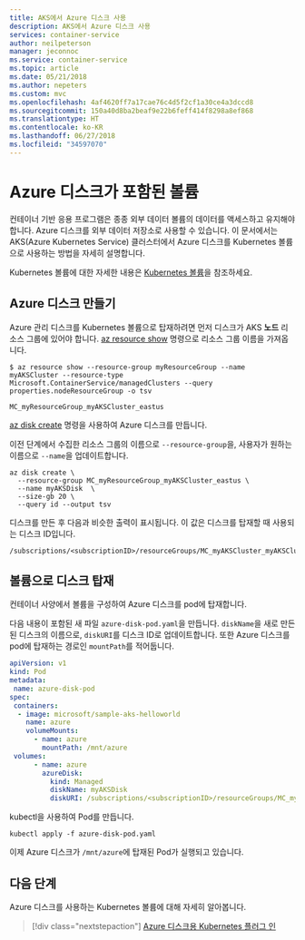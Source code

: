 ```yaml
---
title: AKS에서 Azure 디스크 사용
description: AKS에서 Azure 디스크 사용
services: container-service
author: neilpeterson
manager: jeconnoc
ms.service: container-service
ms.topic: article
ms.date: 05/21/2018
ms.author: nepeters
ms.custom: mvc
ms.openlocfilehash: 4af4620ff7a17cae76c4d5f2cf1a30ce4a3dccd8
ms.sourcegitcommit: 150a40d8ba2beaf9e22b6feff414f8298a8ef868
ms.translationtype: HT
ms.contentlocale: ko-KR
ms.lasthandoff: 06/27/2018
ms.locfileid: "34597070"
---
```

# <a name="volumes-with-azure-disks"></a>Azure 디스크가 포함된 볼륨

컨테이너 기반 응용 프로그램은 종종 외부 데이터 볼륨의 데이터를 액세스하고 유지해야 합니다. Azure 디스크를 외부 데이터 저장소로 사용할 수 있습니다. 이 문서에서는 AKS(Azure Kubernetes Service) 클러스터에서 Azure 디스크를 Kubernetes 볼륨으로 사용하는 방법을 자세히 설명합니다.

Kubernetes 볼륨에 대한 자세한 내용은 [Kubernetes 볼륨][kubernetes-volumes]을 참조하세요.

## <a name="create-an-azure-disk"></a>Azure 디스크 만들기

Azure 관리 디스크를 Kubernetes 볼륨으로 탑재하려면 먼저 디스크가 AKS **노드** 리소스 그룹에 있어야 합니다. [az resource show][az-resource-show] 명령으로 리소스 그룹 이름을 가져옵니다.

```azurecli-interactive
$ az resource show --resource-group myResourceGroup --name myAKSCluster --resource-type Microsoft.ContainerService/managedClusters --query properties.nodeResourceGroup -o tsv

MC_myResourceGroup_myAKSCluster_eastus
```

[az disk create][az-disk-create] 명령을 사용하여 Azure 디스크를 만듭니다.

이전 단계에서 수집한 리소스 그룹의 이름으로 `--resource-group`을, 사용자가 원하는 이름으로 `--name`을 업데이트합니다.

```azurecli-interactive
az disk create \
  --resource-group MC_myResourceGroup_myAKSCluster_eastus \
  --name myAKSDisk  \
  --size-gb 20 \
  --query id --output tsv
```

디스크를 만든 후 다음과 비슷한 출력이 표시됩니다. 이 값은 디스크를 탑재할 때 사용되는 디스크 ID입니다.

```console
/subscriptions/<subscriptionID>/resourceGroups/MC_myAKSCluster_myAKSCluster_eastus/providers/Microsoft.Compute/disks/myAKSDisk
```

## <a name="mount-disk-as-volume"></a>볼륨으로 디스크 탑재

컨테이너 사양에서 볼륨을 구성하여 Azure 디스크를 pod에 탑재합니다.

다음 내용이 포함된 새 파일 `azure-disk-pod.yaml`을 만듭니다. `diskName`을 새로 만든된 디스크의 이름으로, `diskURI`를 디스크 ID로 업데이트합니다. 또한 Azure 디스크를 pod에 탑재하는 경로인 `mountPath`를 적어둡니다.

```yaml
apiVersion: v1
kind: Pod
metadata:
 name: azure-disk-pod
spec:
 containers:
  - image: microsoft/sample-aks-helloworld
    name: azure
    volumeMounts:
      - name: azure
        mountPath: /mnt/azure
 volumes:
      - name: azure
        azureDisk:
          kind: Managed
          diskName: myAKSDisk
          diskURI: /subscriptions/<subscriptionID>/resourceGroups/MC_myAKSCluster_myAKSCluster_eastus/providers/Microsoft.Compute/disks/myAKSDisk
```

kubectl을 사용하여 Pod를 만듭니다.

```azurecli-interactive
kubectl apply -f azure-disk-pod.yaml
```

이제 Azure 디스크가 `/mnt/azure`에 탑재된 Pod가 실행되고 있습니다.

## <a name="next-steps"></a>다음 단계

Azure 디스크를 사용하는 Kubernetes 볼륨에 대해 자세히 알아봅니다.

> [!div class="nextstepaction"]
> [Azure 디스크용 Kubernetes 플러그 인][kubernetes-disks]

<!-- LINKS - external -->
[kubernetes-disks]: https://github.com/kubernetes/examples/blob/master/staging/volumes/azure_disk/README.md
[kubernetes-volumes]: https://kubernetes.io/docs/concepts/storage/volumes/

<!-- LINKS - internal -->
[az-disk-list]: /cli/azure/disk#az_disk_list
[az-disk-create]: /cli/azure/disk#az_disk_create
[az-group-list]: /cli/azure/group#az_group_list
[az-resource-show]: /cli/azure/resource#az-resource-show
